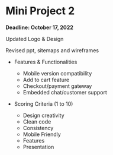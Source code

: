 # Mini Project 2

**Deadline: October 17, 2022**

Updated Logo & Design

Revised ppt, sitemaps and wireframes

- Features & Functionalities

  - Mobile version compatibility
  - Add to cart feature
  - Checkout/payment gateway
  - Embedded chat/customer support

- Scoring Criteria (1 to 10)

  - Design creativity
  - Clean code
  - Consistency
  - Mobile Friendly
  - Features
  - Presentation
